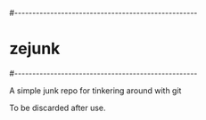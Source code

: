 #---------------------------------------------------
#          zejunk
#---------------------------------------------------

A simple junk repo for tinkering around with git 

To be discarded after use.


